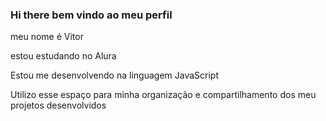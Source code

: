 ### Hi there bem vindo ao meu perfil 

meu nome é Vitor

estou estudando no Alura

Estou me desenvolvendo na linguagem JavaScript

Utilizo esse espaço para minha organização e compartilhamento dos meu projetos desenvolvidos
